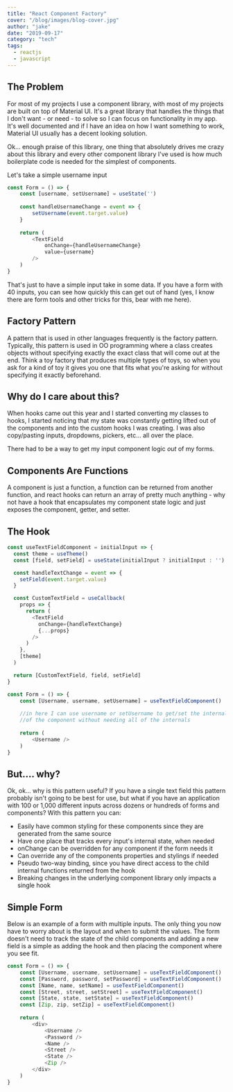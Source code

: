 ```yaml
---
title: "React Component Factory"
cover: "/blog/images/blog-cover.jpg"
author: "jake"
date: "2019-09-17"
category: "tech"
tags:
  - reactjs
  - javascript
---
```


## The Problem

For most of my projects I use a component library, with most of my projects are 
built on top of Material UI.  It's a great library that handles the things that
I don't want - or need - to solve so I can focus on functionality in my app.  It's
well documented and if I have an idea on how I want something to work, Material UI
usually has a decent looking solution.

Ok... enough praise of this library, one thing that absolutely drives me crazy
about this library and every other component library I've used is how much
boilerplate code is needed for the simplest of components.

Let's take a simple username input

```javascript
const Form = () => {
    const [username, setUsername] = useState('')
    
    const handleUsernameChange = event => {
        setUsername(event.target.value)
    }
    
    return (
        <TextField
            onChange={handleUsernameChange}
            value={username}
        />
    )
}
```

That's just to have a simple input take in some data.  If you have a form with
40 inputs, you can see how quickly this can get out of hand (yes, I know there
are form tools and other tricks for this, bear with me here).

## Factory Pattern

A pattern that is used in other languages frequently is the factory pattern.  Typically,
this pattern is used in OO programming where a class creates objects without specifying
exactly the exact class that will come out at the end.  Think a toy factory that
produces multiple types of toys, so when you ask for a kind of toy it gives you one
that fits what you're asking for without specifying it exactly beforehand.

## Why do I care about this?

When hooks came out this year and I started converting my classes to hooks, I started
noticing that my state was constantly getting lifted out of the components 
and into the custom hooks I was creating.  I was also copy/pasting inputs, dropdowns,
pickers, etc... all over the place.

There had to be a way to get my input component logic _out_ of my forms.

## Components Are Functions

A component is just a function, a function can be returned from another function,
and react hooks can return an array of pretty much anything - why not have a 
hook that encapsulates my component state logic and just exposes the component,
getter, and setter.

## The Hook

```javascript
const useTextFieldComponent = initialInput => {
  const theme = useTheme()
  const [field, setField] = useState(initialInput ? initialInput : '')

  const handleTextChange = event => {
    setField(event.target.value)
  }

  const CustomTextField = useCallback(
    props => {
      return (
        <TextField
          onChange={handleTextChange}
          {...props}
        />
      )
    },
    [theme]
  )

  return [CustomTextField, field, setField]
}

const Form = () => {
    const [Username, username, setUsername] = useTextFieldComponent()
    
    //in here I can use username or setUsername to get/set the internal state
    //of the component without needing all of the internals
    
    return (
        <Username />
    )
}
```

## But.... why?

Ok, ok... why is this pattern useful?  If you have a single text field this pattern
probably isn't going to be best for use, but what if you have an application with 100
or 1,000 different inputs across dozens or hundreds of forms and components?  With 
this pattern you can:
 
* Easily have common styling for these components since they are generated from the same source
* Have one place that tracks every input's internal state, when needed
* onChange can be overridden for any component if the form needs it
* Can override any of the components properties and stylings if needed
* Pseudo two-way binding, since you have direct access to the child internal functions returned from the hook
* Breaking changes in the underlying component library only impacts a single hook

## Simple Form

Below is an example of a form with multiple inputs.  The only thing you now
have to worry about is the layout and when to submit the values.  The form doesn't
need to track the state of the child components and adding a new field is a simple
as adding the hook and then placing the component where you see fit.

```javascript
const Form = () => {
    const [Username, username, setUsername] = useTextFieldComponent()
    const [Password, password, setPassword] = useTextFieldComponent()
    const [Name, name, setName] = useTextFieldComponent()
    const [Street, street, setStreet] = useTextFieldComponent()
    const [State, state, setState] = useTextFieldComponent()
    const [Zip, zip, setZip] = useTextFieldComponent()
    
    return (
        <div>
            <Username />
            <Password />
            <Name />
            <Street />
            <State />
            <Zip />
        </div>
    )
}
```
